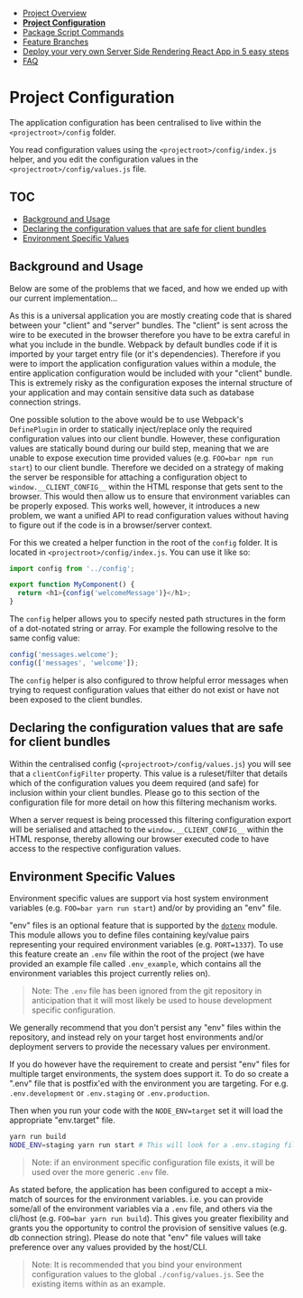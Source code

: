  - [Project Overview](/internal/docs/PROJECT_OVERVIEW.md)
 - __[Project Configuration](/internal/docs/PROJECT_CONFIG.md)__
 - [Package Script Commands](/internal/docs/PKG_SCRIPTS.md)
 - [Feature Branches](/internal/docs/FEATURE_BRANCHES.md)
 - [Deploy your very own Server Side Rendering React App in 5 easy steps](/internal/docs/DEPLOY_TO_NOW.md)
 - [FAQ](/internal/docs/FAQ.md)

# Project Configuration

The application configuration has been centralised to live within the `<projectroot>/config` folder.

You read configuration values using the `<projectroot>/config/index.js` helper, and you edit the configuration values in the `<projectroot>/config/values.js` file.

## TOC

 - [Background and Usage](#background-and-usage)
 - [Declaring the configuration values that are safe for client bundles](#declaring-the-configuration-values-that-are-safe-for-client-bundles)
 - [Environment Specific Values](#environment-specifc-values)

## Background and Usage

Below are some of the problems that we faced, and how we ended up with our current implementation...

As this is a universal application you are mostly creating code that is shared between your "client" and "server" bundles. The "client" is sent across the wire to be executed in the browser therefore you have to be extra careful in what you include in the bundle.  Webpack by default bundles code if it is imported by your target entry file (or it's dependencies). Therefore if you were to import the application configuration values within a module, the entire application configuration would be included with your "client" bundle. This is extremely risky as the configuration exposes the internal structure of your application and may contain sensitive data such as database connection strings.

One possible solution to the above would be to use Webpack's `DefinePlugin` in order to statically inject/replace only the required configuration values into our client bundle.  However, these configuration values are statically bound during our build step, meaning that we are unable to expose execution time provided values (e.g. `FOO=bar npm run start`) to our client bundle. Therefore we decided on a strategy of making the server be responsible for attaching a configuration object to `window.__CLIENT_CONFIG__` within the HTML response that gets sent to the browser.  This would then allow us to ensure that environment variables can be properly exposed. This works well, however, it introduces a new problem, we want a unified API to read configuration values without having to figure out if the code is in a browser/server context.

For this we created a helper function in the root of the `config` folder.  It is located in `<projectroot>/config/index.js`.  You can use it like so:

```js
import config from '../config';

export function MyComponent() {
  return <h1>{config('welcomeMessage')}</h1>;
}
```

The `config` helper allows you to specify nested path structures in the form of a dot-notated string or array. For example the following resolve to the same config value:

```js
config('messages.welcome');
config(['messages', 'welcome']);
```

The `config` helper is also configured to throw helpful error messages when trying to request configuration values that either do not exist or have not been exposed to the client bundles.

## Declaring the configuration values that are safe for client bundles

Within the centralised config (`<projectroot>/config/values.js`) you will see that a `clientConfigFilter` property.  This value is a ruleset/filter that details which of the configuration values you deem required (and safe) for inclusion within your client bundles.  Please go to this section of the configuration file for more detail on how this filtering mechanism works.

When a server request is being processed this filtering configuration export will be serialised and attached to the `window.__CLIENT_CONFIG__` within the HTML response, thereby allowing our browser executed code to have access to the respective configuration values.

## Environment Specific Values

Environment specific values are support via host system environment variables (e.g. `FOO=bar yarn run start`) and/or by providing an "env" file.  

"env" files is an optional feature that is supported by the [`dotenv`](https://github.com/motdotla/dotenv) module. This module allows you to define files containing key/value pairs representing your required environment variables (e.g. `PORT=1337`). To use this feature create an `.env` file within the root of the project (we have provided an example file called `.env_example`, which contains all the environment variables this project currently relies on).

> Note: The `.env` file has been ignored from the git repository in anticipation that it will most likely be used to house development specific configuration.

We generally recommend that you don't persist any "env" files within the repository, and instead rely on your target host environments and/or deployment servers to provide the necessary values per environment.  

If you do however have the requirement to create and persist "env" files for multiple target environments, the system does support it. To do so create a ".env" file that is postfix'ed with the environment you are targeting. For e.g. `.env.development` or `.env.staging` or `.env.production`.

Then when you run your code with the `NODE_ENV=target` set it will load the appropriate "env.target" file.

```bash
yarn run build
NODE_ENV=staging yarn run start # This will look for a .env.staging file
```

 > Note: if an environment specific configuration file exists, it will be used over the more generic `.env` file.

As stated before, the application has been configured to accept a mix-match of sources for the environment variables. i.e. you can provide some/all of the environment variables via a `.env` file, and others via the cli/host (e.g. `FOO=bar yarn run build`). This gives you greater flexibility and grants you the opportunity to control the provision of sensitive values (e.g. db connection string).  Please do note that "env" file values will take preference over any values provided by the host/CLI.

> Note: It is recommended that you bind your environment configuration values to the global `./config/values.js`. See the existing items within as an example.
